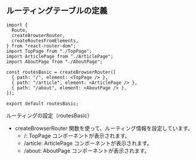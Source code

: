 ## ルーティングテーブルの定義
```
import {
  Route,
  createBrowserRouter,
  createRoutesFromElements,
} from "react-router-dom";
import TopPage from "./TopPage";
import ArticlePage from "./ArticlePage";
import AboutPage from "./AboutPage";

const routesBasic = createBrowserRouter([
  { path: "/", element: <TopPage /> },
  { path: "/article", element: <ArticlePage /> },
  { path: "/about", element: <AboutPage /> },
]);

export default routesBasic;
```
ルーティングの設定（routesBasic）
- createBrowserRouter 関数を使って、ルーティング情報を設定しています。
  - /: TopPage コンポーネントが表示されます。
  - /article: ArticlePage コンポーネントが表示されます。
  - /about: AboutPage コンポーネントが表示されます。

